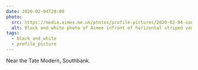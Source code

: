 ```yaml
---
date: 2020-02-04T20:09
photo:
  src: https://media.aimes.me.uk/photos/profile-pictures/2020-02-04-southbank.jpg
  alt: Black and white photo of Aimee infront of horizontal striped vents
tags:
  - black_and_white
  - profile_picture
---
```


Near the Tate Modern, Southbank.

